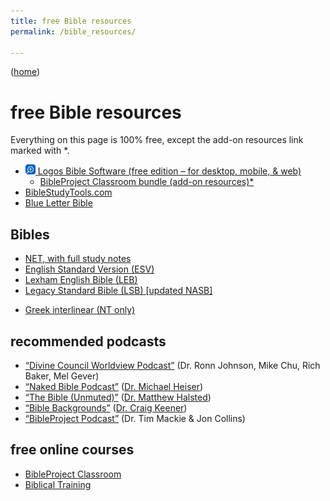 ```yaml
---
title: free Bible resources
permalink: /bible_resources/

---
```


([home](/))

# free Bible resources

Everything on this page is 100% free, except the add-on resources link marked with \*.

- [![‹Logos›](./icons/logos.webp) Logos Bible Software (free edition – for desktop, mobile, & web)](https://www.logos.com/free-edition)
    - [BibleProject Classroom bundle (add-on resources)*](https://www.logos.com/classroom-bundle)
- [BibleStudyTools.com](https://www.biblestudytools.com)
- [Blue Letter Bible](https://www.blueletterbible.org/)

## Bibles

- [NET, with full study notes](https://netbible.org)
- [English Standard Version (ESV)](https://www.esv.org/)
- [Lexham English Bible (LEB)](https://biblia.com/books/leb)
- [Legacy Standard Bible (LSB) [updated NASB]](https://read.lsbible.org/)

<!-- -->

- [Greek interlinear (NT only)](https://bible.xojocloud.net)

## recommended podcasts

- [“Divine Council Worldview Podcast”](https://sites.libsyn.com/513968/site) (Dr. Ronn Johnson, Mike Chu, Rich Baker, Mel Gever)
- [“Naked Bible Podcast”](https://nakedbiblepodcast.com) ([Dr. Michael Heiser](https://drmsh.com))
- [“The Bible (Unmuted)”](https://podcasters.spotify.com/pod/show/the-bible-unmuted/) ([Dr. Matthew Halsted](https://matthewhalsted.com))
- [“Bible Backgrounds”](https://www.spreaker.com/podcast/bible-backgrounds--5432498) ([Dr. Craig Keener](https://craigkeener.com))
- [“BibleProject Podcast”](https://bibleproject.com/podcasts/the-bible-project-podcast/) (Dr. Tim Mackie & Jon Collins)

## free online courses

- [BibleProject Classroom](https://bibleproject.com/classroom/)
- [Biblical Training](https://www.biblicaltraining.org/)
